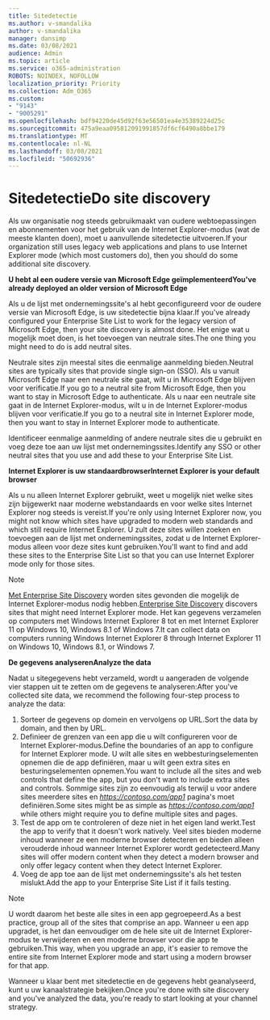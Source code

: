 ```yaml
---
title: Sitedetectie
ms.author: v-smandalika
author: v-smandalika
manager: dansimp
ms.date: 03/08/2021
audience: Admin
ms.topic: article
ms.service: o365-administration
ROBOTS: NOINDEX, NOFOLLOW
localization_priority: Priority
ms.collection: Adm_O365
ms.custom:
- "9143"
- "9005291"
ms.openlocfilehash: bdf94220de45d92f63e56501ea4e35389224d25c
ms.sourcegitcommit: 475a9eaa095812091991857df6cf6490a8bbe179
ms.translationtype: MT
ms.contentlocale: nl-NL
ms.lasthandoff: 03/08/2021
ms.locfileid: "50692936"
---
```

# <a name="do-site-discovery"></a><span data-ttu-id="ae65c-102">Sitedetectie</span><span class="sxs-lookup"><span data-stu-id="ae65c-102">Do site discovery</span></span>

<span data-ttu-id="ae65c-103">Als uw organisatie nog steeds gebruikmaakt van oudere webtoepassingen en abonnementen voor het gebruik van de Internet Explorer-modus (wat de meeste klanten doen), moet u aanvullende sitedetectie uitvoeren.</span><span class="sxs-lookup"><span data-stu-id="ae65c-103">If your organization still uses legacy web applications and plans to use Internet Explorer mode (which most customers do), then you should do some additional site discovery.</span></span>

<span data-ttu-id="ae65c-104">**U hebt al een oudere versie van Microsoft Edge geïmplementeerd**</span><span class="sxs-lookup"><span data-stu-id="ae65c-104">**You've already deployed an older version of Microsoft Edge**</span></span>

<span data-ttu-id="ae65c-105">Als u de lijst met ondernemingssite's al hebt geconfigureerd voor de oudere versie van Microsoft Edge, is uw sitedetectie bijna klaar.</span><span class="sxs-lookup"><span data-stu-id="ae65c-105">If you've already configured your Enterprise Site List to work for the legacy version of Microsoft Edge, then your site discovery is almost done.</span></span> <span data-ttu-id="ae65c-106">Het enige wat u mogelijk moet doen, is het toevoegen van neutrale sites.</span><span class="sxs-lookup"><span data-stu-id="ae65c-106">The one thing you might need to do is add neutral sites.</span></span>

<span data-ttu-id="ae65c-107">Neutrale sites zijn meestal sites die eenmalige aanmelding bieden.</span><span class="sxs-lookup"><span data-stu-id="ae65c-107">Neutral sites are typically sites that provide single sign-on (SSO).</span></span> <span data-ttu-id="ae65c-108">Als u vanuit Microsoft Edge naar een neutrale site gaat, wilt u in Microsoft Edge blijven voor verificatie.</span><span class="sxs-lookup"><span data-stu-id="ae65c-108">If you go to a neutral site from Microsoft Edge, then you want to stay in Microsoft Edge to authenticate.</span></span> <span data-ttu-id="ae65c-109">Als u naar een neutrale site gaat in de Internet Explorer-modus, wilt u in de Internet Explorer-modus blijven voor verificatie.</span><span class="sxs-lookup"><span data-stu-id="ae65c-109">If you go to a neutral site in Internet Explorer mode, then you want to stay in Internet Explorer mode to authenticate.</span></span>

<span data-ttu-id="ae65c-110">Identificeer eenmalige aanmelding of andere neutrale sites die u gebruikt en voeg deze toe aan uw lijst met ondernemingssites.</span><span class="sxs-lookup"><span data-stu-id="ae65c-110">Identify any SSO or other neutral sites that you use and add these to your Enterprise Site List.</span></span>

<span data-ttu-id="ae65c-111">**Internet Explorer is uw standaardbrowser**</span><span class="sxs-lookup"><span data-stu-id="ae65c-111">**Internet Explorer is your default browser**</span></span>

<span data-ttu-id="ae65c-112">Als u nu alleen Internet Explorer gebruikt, weet u mogelijk niet welke sites zijn bijgewerkt naar moderne webstandaards en voor welke sites Internet Explorer nog steeds is vereist.</span><span class="sxs-lookup"><span data-stu-id="ae65c-112">If you're only using Internet Explorer now, you might not know which sites have upgraded to modern web standards and which still require Internet Explorer.</span></span> <span data-ttu-id="ae65c-113">U zult deze sites willen zoeken en toevoegen aan de lijst met ondernemingssites, zodat u de Internet Explorer-modus alleen voor deze sites kunt gebruiken.</span><span class="sxs-lookup"><span data-stu-id="ae65c-113">You'll want to find and add these sites to the Enterprise Site List so that you can use Internet Explorer mode only for those sites.</span></span>

> [!NOTE]
> <span data-ttu-id="ae65c-114">[Met Enterprise Site Discovery](https://docs.microsoft.com/internet-explorer/ie11-deploy-guide/collect-data-using-enterprise-site-discovery) worden sites gevonden die mogelijk de Internet Explorer-modus nodig hebben.</span><span class="sxs-lookup"><span data-stu-id="ae65c-114">[Enterprise Site Discovery](https://docs.microsoft.com/internet-explorer/ie11-deploy-guide/collect-data-using-enterprise-site-discovery) discovers sites that might need Internet Explorer mode.</span></span> <span data-ttu-id="ae65c-115">Het kan gegevens verzamelen op computers met Windows Internet Explorer 8 tot en met Internet Explorer 11 op Windows 10, Windows 8.1 of Windows 7.</span><span class="sxs-lookup"><span data-stu-id="ae65c-115">It can collect data on computers running Windows Internet Explorer 8 through Internet Explorer 11 on Windows 10, Windows 8.1, or Windows 7.</span></span>

<span data-ttu-id="ae65c-116">**De gegevens analyseren**</span><span class="sxs-lookup"><span data-stu-id="ae65c-116">**Analyze the data**</span></span>

<span data-ttu-id="ae65c-117">Nadat u sitegegevens hebt verzameld, wordt u aangeraden de volgende vier stappen uit te zetten om de gegevens te analyseren:</span><span class="sxs-lookup"><span data-stu-id="ae65c-117">After you've collected site data, we recommend the following four-step process to analyze the data:</span></span>
1. <span data-ttu-id="ae65c-118">Sorteer de gegevens op domein en vervolgens op URL.</span><span class="sxs-lookup"><span data-stu-id="ae65c-118">Sort the data by domain, and then by URL.</span></span>
2. <span data-ttu-id="ae65c-119">Definieer de grenzen van een app die u wilt configureren voor de Internet Explorer-modus.</span><span class="sxs-lookup"><span data-stu-id="ae65c-119">Define the boundaries of an app to configure for Internet Explorer mode.</span></span> <span data-ttu-id="ae65c-120">U wilt alle sites en webbesturingselementen opnemen die de app definiëren, maar u wilt geen extra sites en besturingselementen opnemen.</span><span class="sxs-lookup"><span data-stu-id="ae65c-120">You want to include all the sites and web controls that define the app, but you don't want to include extra sites and controls.</span></span> <span data-ttu-id="ae65c-121">Sommige sites zijn zo eenvoudig als terwijl u voor andere sites meerdere sites en *https://contoso.com/app1* pagina's moet definiëren.</span><span class="sxs-lookup"><span data-stu-id="ae65c-121">Some sites might be as simple as *https://contoso.com/app1* while others might require you to define multiple sites and pages.</span></span>
3. <span data-ttu-id="ae65c-122">Test de app om te controleren of deze niet in het eigen land werkt.</span><span class="sxs-lookup"><span data-stu-id="ae65c-122">Test the app to verify that it doesn't work natively.</span></span> <span data-ttu-id="ae65c-123">Veel sites bieden moderne inhoud wanneer ze een moderne browser detecteren en bieden alleen verouderde inhoud wanneer Internet Explorer wordt gedetecteerd.</span><span class="sxs-lookup"><span data-stu-id="ae65c-123">Many sites will offer modern content when they detect a modern browser and only offer legacy content when they detect Internet Explorer.</span></span>
4. <span data-ttu-id="ae65c-124">Voeg de app toe aan de lijst met ondernemingssite's als het testen mislukt.</span><span class="sxs-lookup"><span data-stu-id="ae65c-124">Add the app to your Enterprise Site List if it fails testing.</span></span>

> [!NOTE]
> <span data-ttu-id="ae65c-125">U wordt daarom het beste alle sites in een app gegroepeerd.</span><span class="sxs-lookup"><span data-stu-id="ae65c-125">As a best practice, group all of the sites that comprise an app.</span></span> <span data-ttu-id="ae65c-126">Wanneer u een app upgradet, is het dan eenvoudiger om de hele site uit de Internet Explorer-modus te verwijderen en een moderne browser voor die app te gebruiken.</span><span class="sxs-lookup"><span data-stu-id="ae65c-126">This way, when you upgrade an app, it's easier to remove the entire site from Internet Explorer mode and start using a modern browser for that app.</span></span>

<span data-ttu-id="ae65c-127">Wanneer u klaar bent met sitedetectie en de gegevens hebt geanalyseerd, kunt u uw kanaalstrategie bekijken.</span><span class="sxs-lookup"><span data-stu-id="ae65c-127">Once you're done with site discovery and you've analyzed the data, you're ready to start looking at your channel strategy.</span></span>

